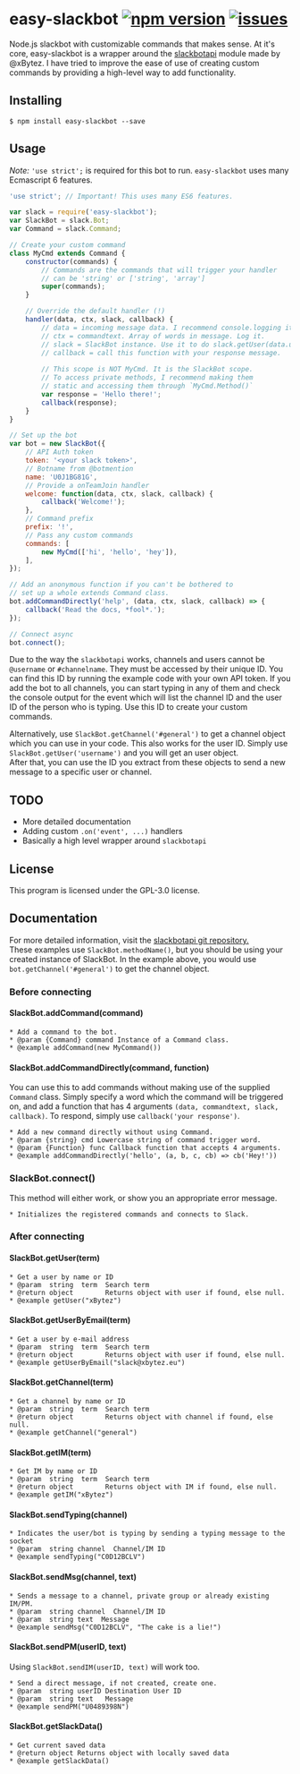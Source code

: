 # easy-slackbot [![npm version](https://badge.fury.io/js/easy-slackbot.svg)](https://badge.fury.io/js/easy-slackbot) [![issues](https://img.shields.io/github/issues/wsloth/easy-slackbot.svg)](https://github.com/wsloth/easy-slackbot/issues)

Node.js slackbot with customizable commands that makes sense.
At it's core, easy-slackbot is a wrapper around the [slackbotapi](https://github.com/xBytez/slackbotapi)
module made by @xBytez. I have tried to improve the ease of use of creating 
custom commands by providing a high-level way to add functionality.

## Installing

    $ npm install easy-slackbot --save

## Usage

*Note:* `'use strict';` is required for this bot to run. `easy-slackbot` uses
many Ecmascript 6 features.

```javascript
'use strict'; // Important! This uses many ES6 features.

var slack = require('easy-slackbot');
var SlackBot = slack.Bot;
var Command = slack.Command;

// Create your custom command
class MyCmd extends Command {
    constructor(commands) {
        // Commands are the commands that will trigger your handler
        // can be 'string' or ['string', 'array']
        super(commands);
    }

    // Override the default handler (!)
    handler(data, ctx, slack, callback) {
        // data = incoming message data. I recommend console.logging it
        // ctx = commandtext. Array of words in message. Log it.
        // slack = SlackBot instance. Use it to do slack.getUser(data.user).name
        // callback = call this function with your response message.
    
        // This scope is NOT MyCmd. It is the SlackBot scope.
        // To access private methods, I recommend making them
        // static and accessing them through `MyCmd.Method()`
        var response = 'Hello there!';
        callback(response);
    }
}

// Set up the bot
var bot = new SlackBot({
    // API Auth token
    token: '<your slack token>',
    // Botname from @botmention
    name: 'U0J1BG81G',
    // Provide a onTeamJoin handler
    welcome: function(data, ctx, slack, callback) {
        callback('Welcome!');
    },
    // Command prefix
    prefix: '!',
    // Pass any custom commands
    commands: [
        new MyCmd(['hi', 'hello', 'hey']),
    ],
});

// Add an anonymous function if you can't be bothered to
// set up a whole extends Command class.
bot.addCommandDirectly('help', (data, ctx, slack, callback) => {
    callback('Read the docs, *fool*.');
});

// Connect async
bot.connect();
```

Due to the way the `slackbotapi` works, channels and users cannot be 
`@username` or `#channelname`. They must be accessed by their unique ID.
You can find this ID by running the example code with your own API token.
If you add the bot to all channels, you can start typing in any of them and 
check the console output for the event which will list the channel ID and the 
user ID of the person who is typing. Use this ID to create your custom commands.

Alternatively, use `SlackBot.getChannel('#general')` to get a channel object 
which you can use in your code. This also works for the user ID. Simply use 
`SlackBot.getUser('username')` and you will get an user object.  
After that, you can use the ID you extract from these objects to send a new 
message to a specific user or channel.

## TODO

* More detailed documentation
* Adding custom `.on('event', ...)` handlers
* Basically a high level wrapper around `slackbotapi`

## License

This program is licensed under the GPL-3.0 license.

## Documentation

For more detailed information, visit the [slackbotapi git repository.](https://github.com/xBytez/slackbotapi)  
These examples use `SlackBot.methodName()`, but you should be using your 
created instance of SlackBot. In the example above, you would use 
`bot.getChannel('#general')` to get the channel object.

### Before connecting

#### SlackBot.addCommand(command)
```
* Add a command to the bot.
* @param {Command} command Instance of a Command class.
* @example addCommand(new MyCommand())
```

#### SlackBot.addCommandDirectly(command, function)
You can use this to add commands without making use of the supplied `Command` 
class. Simply specify a word which the command will be triggered on, and add a 
function that has 4 arguments `(data, commandtext, slack, callback)`. To respond,
simply use `callback('your response')`.
```
* Add a new command directly without using Command.
* @param {string} cmd Lowercase string of command trigger word.
* @param {Function} func Callback function that accepts 4 arguments.
* @example addCommandDirectly('hello', (a, b, c, cb) => cb('Hey!'))
```

### SlackBot.connect()
This method will either work, or show you an appropriate error message.
```
* Initializes the registered commands and connects to Slack.
```

### After connecting

#### SlackBot.getUser(term)
```
* Get a user by name or ID
* @param  string  term  Search term
* @return object        Returns object with user if found, else null.
* @example getUser("xBytez")
```

#### SlackBot.getUserByEmail(term)
```
* Get a user by e-mail address
* @param  string  term  Search term
* @return object        Returns object with user if found, else null.
* @example getUserByEmail("slack@xbytez.eu")
```

#### SlackBot.getChannel(term)
```
* Get a channel by name or ID
* @param  string  term  Search term
* @return object        Returns object with channel if found, else null.
* @example getChannel("general")
```

#### SlackBot.getIM(term)
```
* Get IM by name or ID
* @param  string  term  Search term
* @return object        Returns object with IM if found, else null.
* @example getIM("xBytez")
```

#### SlackBot.sendTyping(channel)
```
* Indicates the user/bot is typing by sending a typing message to the socket
* @param  string channel  Channel/IM ID
* @example sendTyping("C0D12BCLV")
```

#### SlackBot.sendMsg(channel, text)
```
* Sends a message to a channel, private group or already existing IM/PM.
* @param  string channel  Channel/IM ID
* @param  string text  Message
* @example sendMsg("C0D12BCLV", "The cake is a lie!")
```

#### SlackBot.sendPM(userID, text)

Using `SlackBot.sendIM(userID, text)` will work too.
```
* Send a direct message, if not created, create one.
* @param  string userID Destination User ID
* @param  string text   Message
* @example sendPM("U0489398N")
```

#### SlackBot.getSlackData()
```
* Get current saved data
* @return object Returns object with locally saved data
* @example getSlackData()
```

